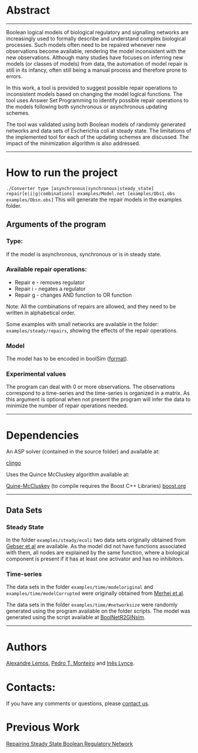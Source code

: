 # Abstract 
***
Boolean logical models of biological regulatory and signalling networks are increasingly used to formally describe and understand complex biological processes.
Such models often need to be repaired whenever new observations become available, rendering the model inconsistent with the new observations.
Although many studies have focuses on inferring new models (or classes of models) from data, the automation of model repair is still in its infancy, often still being a manual process and therefore prone to errors.

In this work, a tool is provided to suggest possible repair operations to inconsistent models based on changing the model logical functions.
The tool uses Answer Set Programming to identify possible repair operations to the models following both synchronous or asynchronous updating schemes. 

The tool was validated using both Boolean models of randomly generated networks and data sets of Escherichia coli at steady state.
The limitations of the implemented tool for each of the updating schemes are discussed. The impact of the minimization algorithm is also addressed.

***

# How to run the project

`./Converter type [asynchronous|synchronous|steady_state] repair[e|i|g|combinations] examples/Model.net [examples/Obs1.obs examples/Obsn.obs]`
This will generate the repair models in the examples folder.

## Arguments of the program

### Type:

If the model is asynchronous, synchronous or is in steady state.

### Available repair operations:

* Repair e - removes regulator
* Repair i - negates a regulator
* Repair g - changes AND function to OR function

Note: All the combinations of repairs are allowed, and they need to be written in alphabetical order.

Some examples with small networks are available in the folder: `examples/steady/repairs`, showing the effects of the repair operations.

### Model

The model has to be encoded in boolSim ([format](http://www.colomoto.org/formats/boolsim.html)). 

### Experimental values

The program can deal with 0 or more observations. The observations correspond to a time-series and the time-series is organized in a matrix. As this argument is optional when not present the program will infer the data to minimize the number of repair operations needed.


***

# Dependencies
An ASP solver (contained in the source folder) and available at:

[clingo](https://github.com/potassco/clingo)

Uses the Quince McCluskey algorithm available at:

[Quine-McCluskey](https://github.com/pfpacket/Quine-McCluskey) (to compile requires the Boost C++ Libraries) [boost.org](http://www.boost.org/)

***

## Data Sets

### Steady State

In the folder `examples/steady/ecoli` two data sets originally obtained from [Gebser et al](http://www.cs.uni-potsdam.de/bioasp/KR10/) are available.
As the model did not have functions associated with them, all nodes are explained by the same function, where a biological component is present if it has at least one activator and has no inhibitors.

### Time-series

The data sets in the folder `examples/time/modeloriginal` and `examples/time/modelCorrupted` were originally obtained from [Merhej et al](https://github.com/eliemerhejUGENT/repairInconsistentASP).

The data sets in the folder `examples/time/#networksize` were randomly generated using the program available on the folder scripts. The model was generated using the script available at [BoolNetR2GINsim](https://github.com/ptgm/BoolNetR2GINsim).

***

# Authors
[Alexandre Lemos](web.ist.utl.pt/ist173316/), [Pedro T. Monteiro](http://pedromonteiro.org/) and [Inês Lynce](http://sat.inesc-id.pt/~ines/).

# Contacts:
If you have any comments or questions, please [contact us](mailto:ines.lynce@tecnico.ulisboa.pt;alexandre.lemos@tecnico.ulisboa.pt;pedro.tiago.monteiro@tecnico.pt;?subject=[Repairing%20Boolean%20regulatory%20networks]).

# Previous Work
[Repairing Steady State Boolean Regulatory Network](http://web.ist.utl.pt/~alexandre.lemos/rbn/)
